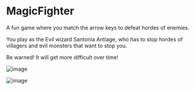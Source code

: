 # MagicFighter 

A fun game where you match the arrow keys to defeat hordes of enemies.

You play as the Evil wizard Santonia Antiage, who has to stop hordes of villagers and evil monsters that want to stop you.

Be warned! It will get more difficult over time!

![image](https://github.com/user-attachments/assets/0ffd8e28-72ee-48e7-b757-12c5768208dd)

![image](https://github.com/user-attachments/assets/cfec3f21-d5ed-478a-a0dd-2e6f032c3983)


